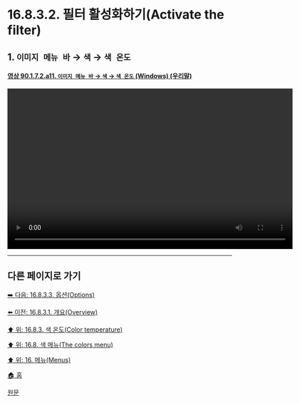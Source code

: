 # 16.8.3.2. 필터 활성화하기(Activate the filter)

<a id="16-08-03-02-s1"></a>

## 1. `이미지 메뉴 바` → `색` → `색 온도`

<a id="90-01-07-02-a11"></a>

#### [영상 90.1.7.2.a11. `이미지 메뉴 바` → `색` → `색 온도` (Windows) (우리말)](./90-01-07-02-color_temperature.md#90-01-07-02-a11)
<video controls="controls" width="640" height="360" src="https://github.com/user-attachments/assets/5adb0f7e-68db-4ea8-95a0-0a1b36127645"></video>

***

## 다른 페이지로 가기

[➡️ 다음: 16.8.3.3. 옵션(Options)](./16-08-03-03-00-options.md)

[⬅️ 이전: 16.8.3.1. 개요(Overview)](./16-08-03-01-overview.md)

[⬆️ 위: 16.8.3. 색 온도(Color temperature)](./16-08-03-00-color-temperature.md)

[⬆️ 위: 16.8. 색 메뉴(The colors menu)](./16-08-00-the-colors-menu.md)

[⬆️ 위: 16. 메뉴(Menus)](./16-00-menus.md)

[🏠 홈](./00-home.md)

[원문](https://docs.gimp.org/2.10/ko/gimp-filter-color-temperature.html#idm30663)